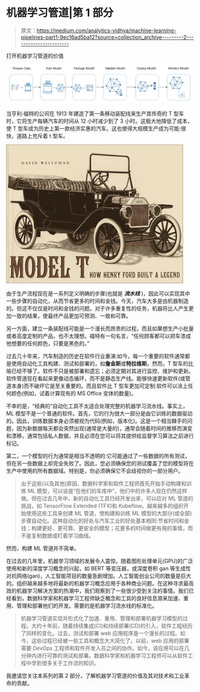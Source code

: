 # 机器学习管道|第 1 部分

> 原文：<https://medium.com/analytics-vidhya/machine-learning-pipelines-part1-9ec16ad5ba12?source=collection_archive---------2----------------------->

打开机器学习管道的价值

![](img/08d084463280fcd31d5b32888806b069.png)

当亨利·福特的公司在 1913 年建造了第一条移动装配线来生产其传奇的 T 型车时，它将生产每辆汽车的时间从 12 小时减少到了 3 小时。这极大地降低了成本，使 T 型车成为历史上第一款经济实惠的汽车。这也使得大规模生产成为可能:很快，道路上充斥着 t 型车。

![](img/c711346a23c2d546366d694d3b6c2942.png)

由于生产流程现在是一系列定义明确的步骤(也就是 ***流水线*** )，因此可以实现其中一些步骤的自动化，从而节省更多的时间和金钱。今天，汽车大多是由机器制造的。但这不仅仅是时间和金钱的问题。对于许多重复性的任务，机器将比人产生更加一致的结果，使最终产品更加可预测、一致和可靠。

另一方面，建立一条装配线可能是一个漫长而昂贵的过程。而且如果想生产小批量或者高度定制的产品，也不太理想。福特有一句名言，“任何顾客都可以把车漆成他想要的任何颜色，只要是黑色的。”

过去几十年来，汽车制造的历史在软件行业重演:如今，每一个重要的软件通常都是使用自动化工具构建、测试和部署的，如**詹金斯**或**特拉维斯**。然而，T 型车的比喻已经不够了。软件不只是被部署和遗忘；必须定期对其进行监控、维护和更新。软件管道现在看起来更像动态循环，而不是静态生产线。能够快速更新软件(或管道本身)而不破坏它是至关重要的。而且软件比 T 型车更加可定制:软件可以涂上任何颜色(例如，试着计算现有的 MS Office 变体的数量)。

不幸的是，“经典的”自动化工具不太适合处理完整的机器学习流水线。事实上，ML 模型不是一个普通的软件。首先，它的行为很大一部分是由它训练的数据驱动的。因此，训练数据本身必须被视为代码(例如，版本化)。这是一个相当棘手的问题，因为新数据每天都会突然出现(通常是大量的)，通常会随着时间的推移而演变和漂移，通常包括私人数据，并且必须在您可以将其提供给监督学习算法之前进行标记。

第二，一个模型的行为通常是相当不透明的:它可能通过了一些数据的所有测试，但在另一些数据上却完全失败了。因此，您必须确保您的测试覆盖了您的模型将在生产中使用的所有数据域。特别是，你必须确保它不会歧视你的一部分用户。

> 出于这些(以及其他)原因，数据科学家和软件工程师首先开始手动构建和训练 ML 模型，可以说是“在他们的车库中”，他们中的许多人现在仍然这样做。但在过去几年中，新的自动化工具已经开发出来，可以应对 ML 管道的挑战，如 TensorFlow Extended (TFX)和 Kubeflow。越来越多的组织开始使用这些工具来创建 ML 管道，使构建和训练 ML 模型的大部分(或全部)步骤自动化。这种自动化的好处与汽车工业的好处基本相同:节省时间和金钱；构建更好、更可靠、更安全的模型；花更多的时间做更有用的事情，而不是复制数据或盯着学习曲线。

然而，构建 ML 管道并不简单。

在过去的几年里，机器学习领域的发展令人震惊。随着图形处理单元(GPU)的广泛使用和新的深度学习概念的兴起，如 BERT 等变压器，或深度卷积 gan 等生成性对抗网络(gan)，人工智能项目的数量急剧增加。人工智能创业公司的数量是巨大的。组织越来越多地将最新的机器学习概念应用于各种商业问题。在这种寻求最高效的机器学习解决方案的热潮中，我们观察到了一些很少受到关注的事情。我们已经看到，数据科学家和机器学习工程师缺乏概念和工具的良好信息源来加速、重用、管理和部署他们的开发。需要的是机器学习流水线的标准化。

> 机器学习管道实现并形式化了加速、重用、管理和部署机器学习模型的过程。大约十年前，随着持续集成(CI)和持续部署(CD)的引入，软件工程经历了同样的变化。过去，测试和部署 web 应用程序是一个漫长的过程。如今，这些过程已经被一些工具和概念大大简化了。以前，web 应用的部署需要 DevOps 工程师和软件开发人员之间的协作。如今，该应用可以在几分钟内进行可靠的测试和部署。数据科学家和机器学习工程师可以从软件工程中学到很多关于工作流的知识。

我邀请您关注本系列的第 2 部分，了解机器学习管道的价值及其对技术和工业革命的贡献。